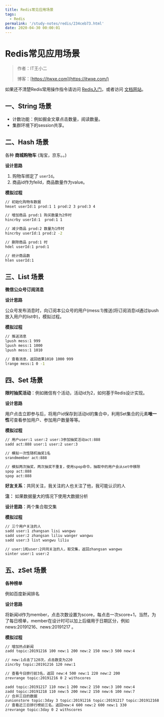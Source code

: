 ```yaml
---
title: Redis常见应用场景
tags: 
  - Redis
permalink: '/study-notes/redis/234ceb73.html'
date: 2020-04-30 00:00:01
---
```


# Redis常见应用场景

> 作者：IT王小二
>
> 博客：[https://itwxe.com](https://itwxe.com/)

如果还不清楚Redis常用操作指令请访问 [Redis入门](https://itwxe.com/study-notes/redis/6a343b7f.html)，或者访问 [文档网站](http://redisdoc.com/)。

## 一、String 场景

- 计数功能：例如掘金文章点击数量，阅读数量。
- 集群环境下的session共享。

## 二、Hash 场景

各种 **商城购物车** (淘宝，京东。。)

**设计思路**

1. 购物车绑定了 `userId`。
2. 商品id作为feild，商品数量作为value。

**模拟过程**

```bash
// 初始化购物车数据
hmset userId:1 prod:1 1 prod:2 3 prod:3 4

// 增加商品 prod:1 购买数量为2件时
hincrby userId:1  prod:1 1

// 减少商品 prod:2 数量为1件时
hincrby userId:1 prod:2 -2

// 删除商品 prod:1 时
hdel userId:1 prod:1

// 统计商品数
hlen userId:1
```

## 三、List 场景

**微信公众号订阅消息**

**设计思路**

公众号发布消息时，向订阅本公众号的用户(mess:1)推送(将订阅消息id通过lpush放入用户的list中)，模拟过程。

**模拟过程**

```bash
// 推送消息
lpush mess:1 999
lpush mess:1 1000
lpush mess:1 1010

// 查看消息，返回结果1010 1000 999
lrange mess:1 0 -1
```

## 四、Set 场景

**限时抽奖活动**：例如微信有个活动，活动id为2，如何基于Redis设计实现。

**设计思路**

用户点击立即参与后，将用户id保存到活动id的集合中，利用Set集合的元素**唯一性**可查看参加用户、参加用户数量等等。

**模拟过程**

```bash
// 用户user:1 user:2 user:3参加抽奖活动act:888
sadd act:888 user:1 user:2 user:3

// 模拟一次性随机抽奖1名
srandmember act:888

// 模拟两次抽奖，两次抽奖不重复，使用spop命令，抽取中的用户会从set中移除
spop act:888
spop act:888
```

**好友关系**：共同关注，我关注的人也关注了他，我可能认识的人

**注：** 如果数据量大的情况下使用大数据分析

**设计思路**：两个集合取交集

**模拟过程**

```bash
// 三个用户关注的人
sadd user:1 zhangsan lisi wangwu
sadd user:2 zhangsan liliu wanger wangwu
sadd user:3 list wangwu liliu

// user:1和user:2共同关注的人，取交集，返回zhangsan wangwu
sinter user:1 user:2
```

## 五、zSet 场景

**各种榜单**

例如百度新闻排名

**设计思路**

将新闻id作为member，点击次数设置为score，每点击一次score+1，当然，为了每日榜单，member在设计时可以加上后缀用于日期区分，例如news:20191216、news:20191217 。

**模拟过程**

```bash
// 增加热点新闻
zadd topic:20191216 100 new:1 200 new:2 150 new:3 500 new:4

// new:1点击了120次，点击数变为220
zincrby topic:20191216 120 new:1

// 查看今日排行前3名，返回 new:4 500 new:1 220 new:2 200
zrevrange topic:20191216 0 2 withscores

zadd topic:20191217 110 new:1 200 new:2 150 new:3 100 new:4
zadd topic:20191218 110 new:5 200 new:2 150 new:6 100 new:7
// 合并三日的数据
zunionstore topic:3day 3 topic:20191216 topic:20191217 topic:201912168
// 查看近三日排行榜前三名，返回new:4 600 new:2 600 new:1 330
zrevrange topic:3day 0 2 withscores
```


